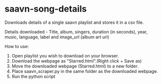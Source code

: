 # saavn-song-details
Downloads details of a single saavn playlist and stores it in a csv file.

Details downloaded - Title, album, singers, duration (in seconds), year, music, language, label and image_url (album art url)

How to use:

1) Open playlist you wish to download on your browser.  
2) Download the webpage as "Starred.html".(Right click + Save as)  
3) Move the downloaded webpage (Starred.html) to a new folder.  
4) Place saavn_scraper.py in the same folder as the downloaded webpage.  
5) Run the python script

